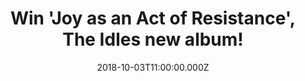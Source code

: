 ---
campaign-uuid: "c-2cfccb64-7570-4e46-91cd-76dc54068085"
type: "Competition"
category: "Gifts"
date: "2018-10-03T11:00:00.000Z"
end-date: "2018-11-03T23:59:00.000Z"
disable-form: false
is_promoted: false
has_entry_page: true
title: "Win 'Joy as an Act of Resistance', The Idles new album!"
competition-description: "<p>Produced by Space and mixed by Adam Greenspan & Nick\
  \ Launay, ’Joy as an Act of Resistance.' takes aim at everything from toxic masculinity,\
  \ nationalism, immigration, and class inequality while maintaining a visceral, infectious\
  \ positivity. We have a copy of The Idles new album on vinyl edition to one of our\
  \ readers!</p>\r\n<p>Are you The Idles biggest fan? Click below for a chance to\
  \ win!</p>"
hero-header: "Win 'Joy as an Act of Resistance', The Idles new album!"
terms-confirmation: "N/A"
banner-img: "https://assets.expresslyapp.com/asset-1c70b97a-4b6f-4d94-8dc9-7e997bfbeb77.jpg"
logo-left-href: "aaa.nme.com"
logo-left-image: "https://assets.expresslyapp.com/asset-9a072a0a-1d8f-4fd9-9259-bd7c43ff3012.jpg"
logo-left-title: "NME AAA"
bg-image-hero: "https://assets.expresslyapp.com/asset-ef06755f-e0d8-4954-b6d9-331ca0bef702.jpg"
bg-image-first: "https://assets.expresslyapp.com/asset-de88937a-411f-459e-8ca1-4e624667b87b.jpg"
section1-content: "</p>As the singer Joe Talbot summarizes: \"This album is an attempt\
  \ to be vulnerable to our audience and to encourage vulnerability; a brave naked\
  \ smile in this shitty new world. We have stripped back the songs and lyrics to\
  \ our bare flesh to allow each other to breathe, to celebrate our differences, and\
  \ act as an ode to communities and the individuals that forge them. Because without\
  \ our community, we'd be nothing.”</p>\r\n<p>If you can’t wait to listen to The\
  \ Idles brand new hits, enter the form below and it could be yours!</p>\r\n<p>Good\
  \ luck!</p>"
entry-title: "Win 'Joy as an Act of Resistance', The Idles new album!"
entry-content: "Enter the draw to win ‘Joy as an Act of Resistance’ The Idles new\
  \ album by completing the form below before 23:59 on 3rd of November 2018."
has-winner: false
prize-description: "‘Joy as an Act of Resistance’ The Idles new album."
special-conditions: "This competition is also available on: https://https://club.expressly.io/competitions/idles-joy-as-an-act-of-resistance-album"
---